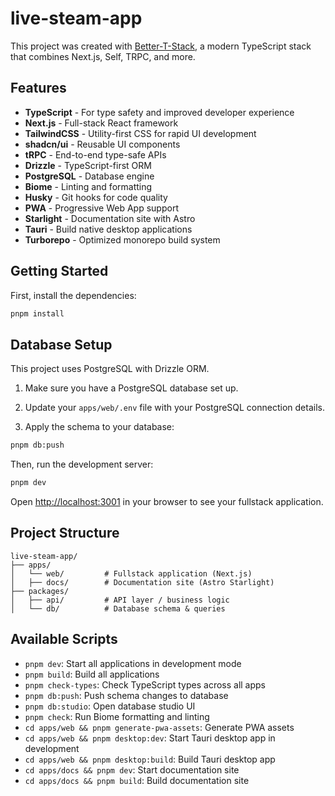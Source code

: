 # live-steam-app

This project was created with [Better-T-Stack](https://github.com/AmanVarshney01/create-better-t-stack), a modern TypeScript stack that combines Next.js, Self, TRPC, and more.

## Features

- **TypeScript** - For type safety and improved developer experience
- **Next.js** - Full-stack React framework
- **TailwindCSS** - Utility-first CSS for rapid UI development
- **shadcn/ui** - Reusable UI components
- **tRPC** - End-to-end type-safe APIs
- **Drizzle** - TypeScript-first ORM
- **PostgreSQL** - Database engine
- **Biome** - Linting and formatting
- **Husky** - Git hooks for code quality
- **PWA** - Progressive Web App support
- **Starlight** - Documentation site with Astro
- **Tauri** - Build native desktop applications
- **Turborepo** - Optimized monorepo build system

## Getting Started

First, install the dependencies:

```bash
pnpm install
```
## Database Setup

This project uses PostgreSQL with Drizzle ORM.

1. Make sure you have a PostgreSQL database set up.
2. Update your `apps/web/.env` file with your PostgreSQL connection details.

3. Apply the schema to your database:
```bash
pnpm db:push
```


Then, run the development server:

```bash
pnpm dev
```

Open [http://localhost:3001](http://localhost:3001) in your browser to see your fullstack application.







## Project Structure

```
live-steam-app/
├── apps/
│   └── web/         # Fullstack application (Next.js)
│   ├── docs/        # Documentation site (Astro Starlight)
├── packages/
│   ├── api/         # API layer / business logic
│   └── db/          # Database schema & queries
```

## Available Scripts

- `pnpm dev`: Start all applications in development mode
- `pnpm build`: Build all applications
- `pnpm check-types`: Check TypeScript types across all apps
- `pnpm db:push`: Push schema changes to database
- `pnpm db:studio`: Open database studio UI
- `pnpm check`: Run Biome formatting and linting
- `cd apps/web && pnpm generate-pwa-assets`: Generate PWA assets
- `cd apps/web && pnpm desktop:dev`: Start Tauri desktop app in development
- `cd apps/web && pnpm desktop:build`: Build Tauri desktop app
- `cd apps/docs && pnpm dev`: Start documentation site
- `cd apps/docs && pnpm build`: Build documentation site
